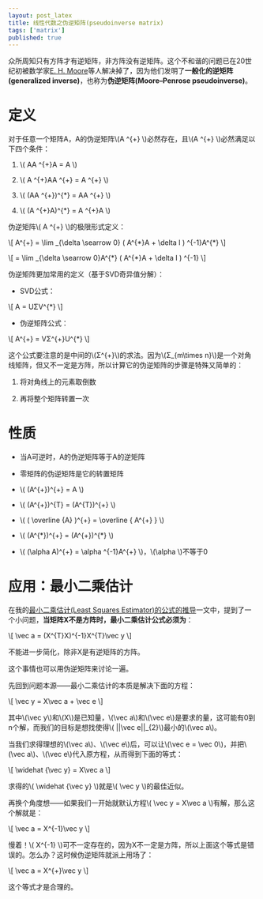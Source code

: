```yaml
---
layout: post_latex
title: 线性代数之伪逆矩阵(pseudoinverse matrix)
tags: ['matrix']
published: true
---
```


众所周知只有方阵才有逆矩阵，非方阵没有逆矩阵。这个不和谐的问题已在20世纪初被数学家[E. H. Moore](https://en.wikipedia.org/wiki/E._H._Moore)等人解决掉了，因为他们发明了**一般化的逆矩阵(generalized inverse)**，也称为**伪逆矩阵(Moore–Penrose pseudoinverse)**。

<!--more-->

# 定义

对于任意一个矩阵A，A的伪逆矩阵\\(A \^\{+\} \\)必然存在，且\\(A \^\{+\} \\)必然满足以下四个条件：

1. \\( AA \^\{+\}A = A \\)

2. \\( A \^\{+\}AA \^\{+\} = A \^\{+\} \\)

3. \\( (AA \^\{+\})\^\{*\} = AA \^\{+\} \\)

4. \\( (A \^\{+\}A)\^\{*\} = A \^\{+\}A \\)


伪逆矩阵\\( A \^\{+\} \\)的极限形式定义：

\\[ A\^\{+\} = \\lim \_\{\\delta \\searrow 0\} ( A\^\{\*\}A + \\delta I ) \^\{-1\}A\^\{*\} \\]

\\[  = \\lim \_\{\\delta \\searrow 0\}A\^\{*\} ( A\^\{\*\}A + \\delta I ) \^\{-1\} \\]

伪逆矩阵更加常用的定义（基于SVD奇异值分解）：

- SVD公式：

\\[ A = UΣV\^\{*\} \\]

- 伪逆矩阵公式：

\\[ A\^\{+\} = VΣ\^\{+\}U\^\{*\} \\]

这个公式要注意的是中间的\\(Σ\^\{+\}\\)的求法。因为\\(Σ\_\{m\\times n\}\\)是一个对角线矩阵，但又不一定是方阵，所以计算它的伪逆矩阵的步骤是特殊又简单的：

1. 将对角线上的元素取倒数

2. 再将整个矩阵转置一次

# 性质

- 当A可逆时，A的伪逆矩阵等于A的逆矩阵

- 零矩阵的伪逆矩阵是它的转置矩阵

- \\( (A\^\{+\})\^\{+\} = A \\)

- \\( (A\^\{+\})\^\{T\} = (A\^\{T\})\^\{+\} \\)

- \\( ( \\overline \{A\} )\^\{+\} =  \\overline \{ A\^\{+\} \} \\)

- \\( (A\^\{\*\})\^\{+\}  = (A\^\{+\})\^\{\*\} \\)

- \\( (\\alpha A)\^\{+\}  = \\alpha \^\{-1\}A\^\{+\} \\)，\\(\\alpha \\)不等于0



# 应用：最小二乘估计

在我的[最小二乘估计(Least Squares Estimator)的公式的推导](http://www.qiujiawei.com/linear-algebra-15/)一文中，提到了一个小问题，**当矩阵X不是方阵时，最小二乘估计公式必须为**：

\\[ \\vec a = (X\^\{T\}X)\^\{-1\}X\^\{T\}\\vec y  \\]

不能进一步简化，除非X是有逆矩阵的方阵。

这个事情也可以用伪逆矩阵来讨论一遍。

先回到问题本源——最小二乘估计的本质是解决下面的方程：

\\[ \\vec y = X\\vec a + \\vec e \\]

其中\\(\\vec y\\)和\\(X\\)是已知量，\\(\\vec a\\)和\\(\\vec e\\)是要求的量，这可能有0到n个解，而我们的目标是想找使得\\( ||\\vec e||\_\{2\}\\)最小的\\(\\vec a\\)。

当我们求得理想的\\(\\vec a\\)、\\(\\vec e\\)后，可以让\\(\\vec e = \\vec 0\\)，并把\\(\\vec a\\)、\\(\\vec e\\)代入原方程，从而得到下面的等式：

\\[ \\widehat \{\\vec y\} = X\\vec a \\]

求得的\\( \\widehat \{\\vec y\} \\)就是\\( \\vec y  \\)的最佳近似。


再换个角度想——如果我们一开始就默认方程\\( \\vec y = X\\vec a  \\)有解，那么这个解就是：

\\[ \\vec a = X\^\{-1\}\\vec y \\]

慢着！\\(  X\^\{-1\} \\)可不一定存在的，因为X不一定是方阵，所以上面这个等式是错误的。怎么办？这时候伪逆矩阵就派上用场了：

\\[ \\vec a = X\^\{+\}\\vec y \\]

这个等式才是合理的。



